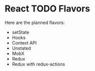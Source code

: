 # React TODO Flavors

Here are the planned flavors:

* setState
* Hooks
* Context API
* Unstated
* MobX
* Redux
* Redux with redux-actions
